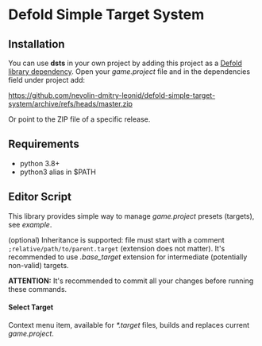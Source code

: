 # Defold Simple Target System

## Installation
You can use **dsts** in your own project by adding this project as a [Defold library dependency](https://defold.com/manuals/libraries). Open your _game.project_ file and in the dependencies field under project add:

https://github.com/nevolin-dmitry-leonid/defold-simple-target-system/archive/refs/heads/master.zip

Or point to the ZIP file of a specific release.

## Requirements
- python 3.8+
- python3 alias in $PATH

## Editor Script
This library provides simple way to manage _game.project_ presets (targets), see _example_.

(optional) Inheritance is supported: file must start with a comment `;relative/path/to/parent.target` (extension does not matter).
It's recommended to use _.base_target_ extension for intermediate (potentially non-valid) targets.

**ATTENTION:** It's recommended to commit all your changes before running these commands.

#### Select Target
Context menu item, available for _*.target_ files, builds and replaces current _game.project_.

